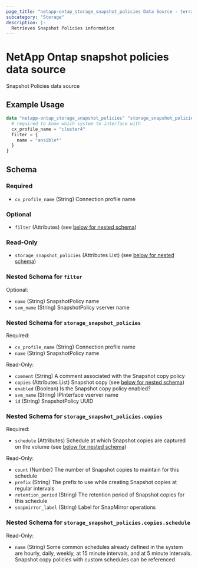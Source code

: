 ```yaml
---
page_title: "netapp-ontap_storage_snapshot_policies Data Source - terraform-provider-netapp-ontap"
subcategory: "Storage"
description: |-
  Retrieves Snapshot Policies information
---
```


# NetApp Ontap snapshot policies data source

Snapshot Policies data source

## Example Usage
```terraform
data "netapp-ontap_storage_snapshot_policies" "storage_snapshot_policies" {
  # required to know which system to interface with
  cx_profile_name = "cluster4"
  filter = {
    name = "ansible*"
  }
}
```


<!-- schema generated by tfplugindocs -->
## Schema

### Required

- `cx_profile_name` (String) Connection profile name

### Optional

- `filter` (Attributes) (see [below for nested schema](#nestedatt--filter))

### Read-Only

- `storage_snapshot_policies` (Attributes List) (see [below for nested schema](#nestedatt--storage_snapshot_policies))

<a id="nestedatt--filter"></a>
### Nested Schema for `filter`

Optional:

- `name` (String) SnapshotPolicy name
- `svm_name` (String) SnapshotPolicy vserver name


<a id="nestedatt--storage_snapshot_policies"></a>
### Nested Schema for `storage_snapshot_policies`

Required:

- `cx_profile_name` (String) Connection profile name
- `name` (String) SnapshotPolicy name

Read-Only:

- `comment` (String) A comment associated with the Snapshot copy policy
- `copies` (Attributes List) Snapshot copy (see [below for nested schema](#nestedatt--storage_snapshot_policies--copies))
- `enabled` (Boolean) Is the Snapshot copy policy enabled?
- `svm_name` (String) IPInterface vserver name
- `id` (String) SnapshotPolicy UUID

<a id="nestedatt--storage_snapshot_policies--copies"></a>
### Nested Schema for `storage_snapshot_policies.copies`

Required:

- `schedule` (Attributes) Schedule at which Snapshot copies are captured on the volume (see [below for nested schema](#nestedatt--storage_snapshot_policies--copies--schedule))

Read-Only:

- `count` (Number) The number of Snapshot copies to maintain for this schedule
- `prefix` (String) The prefix to use while creating Snapshot copies at regular intervals
- `retention_period` (String) The retention period of Snapshot copies for this schedule
- `snapmirror_label` (String) Label for SnapMirror operations

<a id="nestedatt--storage_snapshot_policies--copies--schedule"></a>
### Nested Schema for `storage_snapshot_policies.copies.schedule`

Read-Only:

- `name` (String) Some common schedules already defined in the system are hourly, daily, weekly, at 15 minute intervals, and at 5 minute intervals. Snapshot copy policies with custom schedules can be referenced


